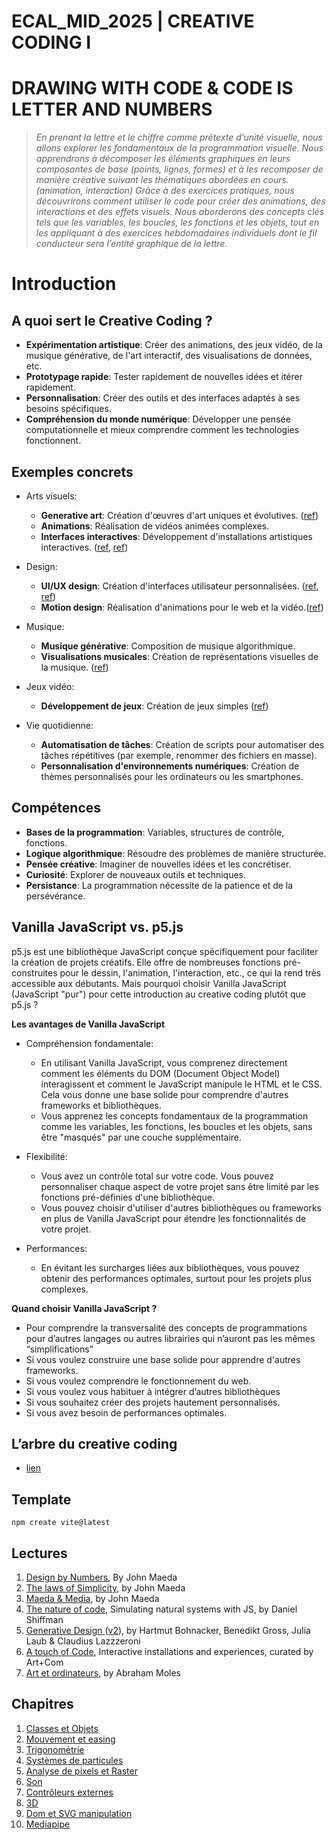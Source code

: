 # ECAL_MID_2025 | CREATIVE CODING I

# DRAWING WITH CODE & CODE IS LETTER AND NUMBERS

> _En prenant la lettre et le chiffre comme prétexte d’unité visuelle, nous allons explorer les fondamentaux de la programmation visuelle. Nous apprendrons à décomposer les éléments graphiques en leurs composantes de base (points, lignes, formes) et à les recomposer de manière créative suivant les thématiques abordées en cours. (animation, interaction)
> Grâce à des exercices pratiques, nous découvrirons comment utiliser le code pour créer des animations, des interactions et des effets visuels.
> Nous aborderons des concepts clés tels que les variables, les boucles, les fonctions et les objets, tout en les appliquant à des exercices hebdomadaires individuels dont le fil conducteur sera l’entité graphique de la lettre._

# Introduction

## A quoi sert le Creative Coding ?

- **Expérimentation artistique**: Créer des animations, des jeux vidéo, de la musique générative, de l'art interactif, des visualisations de données, etc.
- **Prototypage rapide**: Tester rapidement de nouvelles idées et itérer rapidement.
- **Personnalisation**: Créer des outils et des interfaces adaptés à ses besoins spécifiques.
- **Compréhension du monde numérique**: Développer une pensée computationnelle et mieux comprendre comment les technologies fonctionnent.

## Exemples concrets

- Arts visuels:

  - **Generative art**: Création d'œuvres d'art uniques et évolutives. ([ref](https://www.instagram.com/zach.lieberman/https:/))
  - **Animations**: Réalisation de vidéos animées complexes.
  - **Interfaces interactives**: Développement d'installations artistiques interactives. ([ref](https://www.teamlab.art/), [ref](https://artcom.de/en/))

- Design:

  - **UI/UX design**: Création d'interfaces utilisateur personnalisées. ([ref](https://variable.io/), [ref](https://hakim.se/))
  - **Motion design**: Réalisation d'animations pour le web et la vidéo.([ref](https://field.io/))

- Musique:

  - **Musique générative**: Composition de musique algorithmique.
  - **Visualisations musicales**: Création de représentations visuelles de la musique. ([ref](https://www.ryojiikeda.com/))

- Jeux vidéo:

  - **Développement de jeux**: Création de jeux simples ([ref](https://www.kamibox.de/))

- Vie quotidienne:

  - **Automatisation de tâches**: Création de scripts pour automatiser des tâches répétitives (par exemple, renommer des fichiers en masse).
  - **Personnalisation d'environnements numériques**: Création de thèmes personnalisés pour les ordinateurs ou les smartphones.

## Compétences

- **Bases de la programmation**: Variables, structures de contrôle, fonctions.
- **Logique algorithmique**: Résoudre des problèmes de manière structurée.
- **Pensée créative**: Imaginer de nouvelles idées et les concrétiser.
- **Curiosité**: Explorer de nouveaux outils et techniques.
- **Persistance**: La programmation nécessite de la patience et de la persévérance.

## Vanilla JavaScript vs. p5.js

p5.js est une bibliothèque JavaScript conçue spécifiquement pour faciliter la création de projets créatifs. Elle offre de nombreuses fonctions pré-construites pour le dessin, l'animation, l'interaction, etc., ce qui la rend très accessible aux débutants. Mais pourquoi choisir Vanilla JavaScript (JavaScript "pur") pour cette introduction au creative coding plutôt que p5.js ?

**Les avantages de Vanilla JavaScript**

- Compréhension fondamentale:

  - En utilisant Vanilla JavaScript, vous comprenez directement comment les éléments du DOM (Document Object Model) interagissent et comment le JavaScript manipule le HTML et le CSS. Cela vous donne une base solide pour comprendre d'autres frameworks et bibliothèques.
  - Vous apprenez les concepts fondamentaux de la programmation comme les variables, les fonctions, les boucles et les objets, sans être "masqués" par une couche supplémentaire.

- Flexibilité:

  - Vous avez un contrôle total sur votre code. Vous pouvez personnaliser chaque aspect de votre projet sans être limité par les fonctions pré-définies d'une bibliothèque.
  - Vous pouvez choisir d'utiliser d'autres bibliothèques ou frameworks en plus de Vanilla JavaScript pour étendre les fonctionnalités de votre projet.

- Performances:

  - En évitant les surcharges liées aux bibliothèques, vous pouvez obtenir des performances optimales, surtout pour les projets plus complexes.

**Quand choisir Vanilla JavaScript ?**

- Pour comprendre la transversalité des concepts de programmations pour d’autres langages ou autres librairies qui n’auront pas les mêmes “simplifications”
- Si vous voulez construire une base solide pour apprendre d'autres frameworks.
- Si vous voulez comprendre le fonctionnement du web.
- Si vous voulez vous habituer à intégrer d’autres bibliothèques
- Si vous souhaitez créer des projets hautement personnalisés.
- Si vous avez besoin de performances optimales.

## L’arbre du creative coding

- [lien](https://tree.ecal-mid.ch/)

## Template

```
npm create vite@latest
```

## Lectures

1. [Design by Numbers](https://mitpress.mit.edu/9780262632447/design-by-numbers/), By John Maeda
2. [The laws of Simplicity](https://www.amazon.com/Laws-Simplicity-Design-Technology-Business/dp/0262134721), by John Maeda
3. [Maeda & Media](https://www.recyclivre.com/products/545818-maeda-media-journal-d-un-explorateur-du-numerique), by John Maeda
4. [The nature of code](https://natureofcode.com/), Simulating natural systems with JS, by Daniel Shiffman
5. [Generative Design ](https://www.amazon.com/Generative-Design-Visualize-Program-Processing/dp/1616890770)([v2](https://www.amazon.com/Generative-Design-Visualize-Program-JavaScript/dp/1616897589)), by Hartmut Bohnacker, Benedikt Gross, Julia Laub & Claudius Lazzzeroni
6. [A touch of Code](https://www.amazon.com/Touch-Code-Interactive-Installations-Experiences/dp/3899553314), Interactive installations and experiences, curated by Art+Com
7. [Art et ordinateurs](https://www.amazon.fr/Art-ordinateur-Abraham-Moles/dp/290778403X), by Abraham Moles

## Chapitres

1. [Classes et Objets](Chapitres/01.Class_and_object/README.md)
2. [Mouvement et easing](Chapitres/02.Motion_and_easing/README.md)
3. [Trigonométrie](Chapitres/03.Trigonometry/README.md)
4. [Systèmes de particules](Chapitres/04.Particle_systems/README.md)
5. [Analyse de pixels et Raster](Chapitres/05.Pixels_and_raster/README.md)
6. [Son](Chapitres/06.Sound/README.md)
7. [Contrôleurs externes](Chapitres/07.Controllers/README.md)
8. [3D](Chapitres/08.3D/README.md)
9. [Dom et SVG manipulation](Chapitres/09.DOM_and_SVG/README.md)
10. [Mediapipe](Chapitres/10.Media_pipe/README.md)
